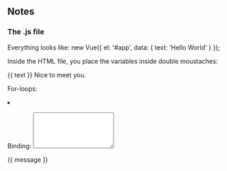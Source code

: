 ## Notes


### The .js file
Everything looks like:
    new Vue({
      el: '#app',
      data: {
        text: 'Hello World'
      }
    });


Inside the HTML file, you place the variables inside double moustaches:
    <div id="app">
      {{ text }} Nice to meet you.
    </div>


For-loops:
    <li v-for="item in items">

Binding:
    <textarea v-model="message" class="message" rows="5" maxlength="72"></textarea>
    <p class="booktext">{{ message }} </p>
